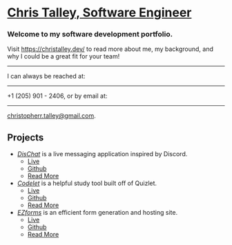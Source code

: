 # [Chris Talley, Software Engineer](https://christalley.dev/) 
### Welcome to my software development portfolio.

Visit https://christalley.dev/ to read more about me, my background, and why I could be a great fit for your team!
***
I can always be reached at:
***
+1 (205) 901 - 2406, or by email at:
***
christopherr.talley@gmail.com.

## Projects
- _[DisChat](https://dischat-application.herokuapp.com/)_ is a live messaging application inspired by Discord.
    - [Live](https://dischat-application.herokuapp.com/)
    - [Github](https://github.com/christophertalley/DisChat-Frontend)
    - [Read More](https://christalley.dev/dischat.html)
- _[Codelet](https://www.codelet.info/)_ is a helpful study tool built off of Quizlet.
    - [Live](https://www.codelet.info/)
    - [Github](https://github.com/christophertalley/Codelet-Frontend)
    - [Read More](https://christalley.dev/codelet.html)
- _[EZforms](https://master.d2orb18e1brind.amplifyapp.com/)_ is an efficient form generation and hosting site.
    - [Live](https://master.d2orb18e1brind.amplifyapp.com/)
    - [Github](https://github.com/christophertalley/EZ-frontend)
    - [Read More](https://christalley.dev/ezforms.html)
